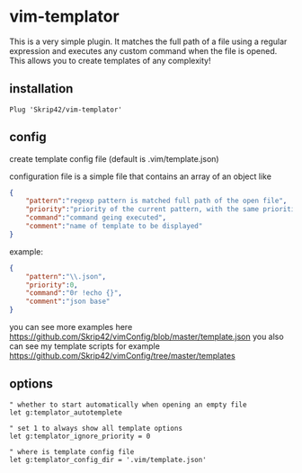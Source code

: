 # vim-templator
This is a very simple plugin.
It matches the full path of a file using a regular expression
and executes any custom command when the file is opened.
This allows you to create templates of any complexity!

## installation
```viml
Plug 'Skrip42/vim-templator'
```

## config
create template config file (default is .vim/template.json)

configuration file is a simple file that contains an array of an object like
```json
{
    "pattern":"regexp pattern is matched full path of the open file",
    "priority":"priority of the current pattern, with the same priorities, templator will give you a choice",
    "command":"command geing executed",
    "comment":"name of template to be displayed"
}
```
example:
```json
{
    "pattern":"\\.json",
    "priority":0,
    "command":"0r !echo {}",
    "comment":"json base"
}
```
you can see more examples here https://github.com/Skrip42/vimConfig/blob/master/template.json
you also can see my template scripts for example https://github.com/Skrip42/vimConfig/tree/master/templates

## options
```viml
" whether to start automatically when opening an empty file
let g:templator_autotemplete

" set 1 to always show all template options
let g:templator_ignore_priority = 0

" where is template config file
let g:templator_config_dir = '.vim/template.json'
```
